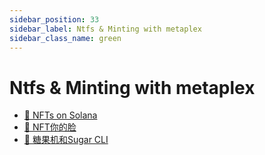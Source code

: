 ```yaml
---
sidebar_position: 33
sidebar_label: Ntfs & Minting with metaplex
sidebar_class_name: green
---
```


# Ntfs & Minting with metaplex

- [🎨 NFTs on Solana](./nfts-one-solana/README.md)
- [🤨 NFT你的脸](./nft-your-face/README.md)
- [🍭 糖果机和Sugar CLI](./candy-machine-and-the-sugar-cli/README.md)
